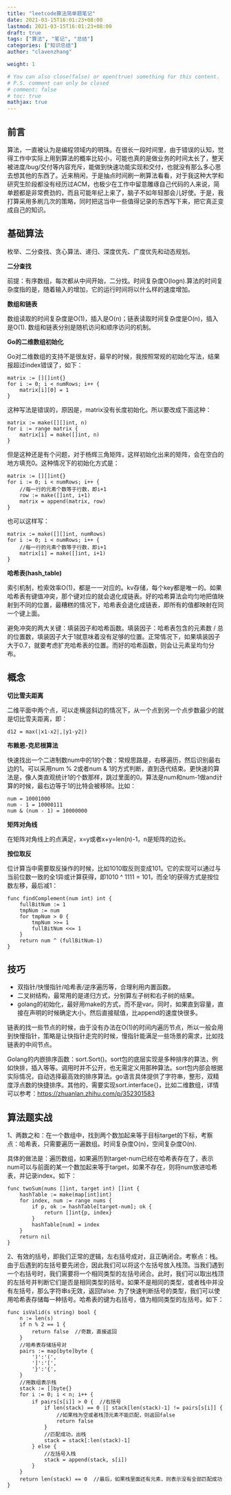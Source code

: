 ```yaml
---
title: "leetcode算法简单题笔记"
date: 2021-03-15T16:01:23+08:00
lastmod: 2021-03-15T16:01:23+08:00
draft: true
tags: ["算法", "笔记", "总结"]
categories: ["知识总结"]
author: "clavenzhang"

weight: 1

# You can also close(false) or open(true) something for this content.
# P.S. comment can only be closed
# comment: false
# toc: true
mathjax: true
---
```

## 前言
算法，一直被认为是编程领域内的明珠。在很长一段时间里，由于错误的认知，觉得工作中实际上用到算法的概率比较小，可能也真的是做业务的时间太长了，整天被进度/bug/交付等内容充斥，能做到快速功能实现和交付，也就没有那么多心思去想其他的东西了。近来稍闲，于是抽点时间刷一刷算法看看，对于我这种大学和研究生阶段都没有经历过ACM，也极少在工作中留意雕琢自己代码的人来说，简单题都是非常费劲的，而且可能年纪上来了，脑子不如年轻那会儿好使。于是，我打算采用多刷几次的策略，同时把这当中一些值得记录的东西写下来，把它真正变成自己的知识。

## 基础算法
枚举、二分查找、贪心算法、递归、深度优先、广度优先和动态规划。

**二分查找**

前提：有序数组，每次都从中间开始，二分找。时间复杂度O(logn).算法的时间复杂度指的是，随着输入的增加，它的运行时间将以什么样的速度增加。

**数组和链表**

数组读取的时间复杂度是O(1)，插入是O(n)；链表读取时间复杂度是O(n)，插入是O(1). 数组和链表分别是随机访问和顺序访问的机制。

**Go的二维数组初始化**

Go对二维数组的支持不是很友好，最早的时候，我按照常规的初始化写法，结果报超过index错误了，如下：
```
matrix := [][]int{}
for i := 0; i < numRows; i++ {
    matrix[i][0] = 1
}
```
这种写法是错误的，原因是，matrix没有长度初始化。所以要改成下面这种：
```
matrix := make([][]int, n)
for i := range matrix {
	matrix[i] = make([]int, n)
}
```
但是这种还是有个问题，对于杨辉三角矩阵，这样初始化出来的矩阵，会在空白的地方填充0。这种情况下的初始化方式是：
```
matrix := [][]int{}
for i := 0; i < numRows; i++ {
    //每一行的元素个数等于行数，即i+1
    row := make([]int, i+1)
    matrix = append(matrix, row)
}
```
也可以这样写：
```
matrix := make([][]int, numRows)
for i := 0; i < numRows; i++ {
    //每一行的元素个数等于行数，即i+1
    matrix[i] = make([]int, i+1)
}
```


**哈希表(hash_table)**

索引机制，检索效率O(1)，都是一一对应的。kv存储，每个key都是唯一的。如果哈希表有键值冲突，那个键对应的就会退化成链表。好的哈希算法会均匀地把值映射到不同的位置，最糟糕的情况下，哈希表会退化成链表，即所有的值都映射在同一个键上面。

避免冲突的两大关键：填装因子和哈希函数。填装因子：哈希表包含的元素数 / 总的位置数，填装因子大于1就意味着没有足够的位置。正常情况下，如果填装因子大于0.7，就要考虑扩充哈希表的位置。而好的哈希函数，则会让元素呈均匀分布。

## 概念
**切比雪夫距离**

二维平面中两个点，可以走横竖斜边的情况下，从一个点到另一个点步数最少的就是切比雪夫距离，即：
```
d12 = max(|x1-x2|,|y1-y2|)
```

**布赖恩-克尼根算法**

快速找出一个二进制数num中的1的个数：常规思路是，右移遍历，然后识别最右边的1。可以采用num % 2或者num & 1的方式判断，直到迭代结束。更快速的算法是，像人类直观统计1的个数那样，跳过里面的0。算法是num和num-1做and计算的时候，最右边等于1的比特会被移除。比如：
```
num = 10001000
num - 1 = 10000111
num & (num - 1) = 10000000
```

**矩阵对角线**

在矩阵对角线上的点满足，x=y或者x+y=len(n)-1，n是矩阵的边长。

**按位取反**

位计算当中需要取反操作的时候，比如1010取反则变成101。它的实现可以通过与当前位数一致的全1异或计算获得，即1010 ^ 1111 = 101，而全1的获得方式是按位数左移，最后减1：
```
func findComplement(num int) int {
    fullBitNum := 1
    tmpNum := num
    for tmpNum > 0 {
        tmpNum >>= 1
        fullBitNum <<= 1
    }
    return num ^ (fullBitNum-1)
}
```

## 技巧

* 双指针/快慢指针/哈希表/逆序遍历等，合理利用内置函数。
* 二叉树结构，最常用的是递归方式，分别算左子树和右子树的结果。
* golang的初始化，最好用make的方式，而不是var。同时，如果直到容量，直接在声明的时候确定大小，然后直接赋值，比append的速度快很多。

链表的找一些节点的时候，由于没有办法在O(1)的时间内遍历节点，所以一般会用到快慢指针，策略是让快指针走完的时候，慢指针能满足一些场景的需求，比如找链表的中间节点。

Golang的内嵌排序函数：sort.Sort()。sort包的底层实现是多种排序的算法，例如快排，插入等等。调用时并不公开，也无需定义用那种算法。sort包内部会根据实际情况，自动选择最高效的排序算法。go语言具体提供了字符串，整形，双精度浮点数的快捷排序。其他的，需要实现sort.interface{}，比如二维数组，详情可以参考：https://zhuanlan.zhihu.com/p/352301583


## 算法题实战

1、两数之和：在一个数组中，找到两个数加起来等于目标target的下标，考察点：哈希表，只需要遍历一遍数组。时间复杂度O(n)，空间复杂度O(n).

具体的做法是：遍历数组，如果遍历到target-num已经在哈希表存在了，表示num可以与前面的某一个数加起来等于target，如果不存在，则将num放进哈希表，并记录index。如下：
```
func twoSum(nums []int, target int) []int {
    hashTable := make(map[int]int)
    for index, num := range nums {
        if p, ok := hashTable[target-num]; ok {
            return []int{p, index}
        }
        hashTable[num] = index
    }
    return nil
}
```

2、有效的括号，即我们正常的逻辑，左右括号成对，且正确闭合。考察点：栈。由于后遇到的左括号要先闭合，因此我们可以将这个左括号放入栈顶。当我们遇到一个右括号时，我们需要将一个相同类型的左括号闭合。此时，我们可以取出栈顶的左括号并判断它们是否是相同类型的括号。如果不是相同的类型，或者栈中并没有左括号，那么字符串s无效，返回false. 为了快速判断括号的类型，我们可以使用哈希表存储每一种括号。哈希表的键为右括号，值为相同类型的左括号。如下：
```
func isValid(s string) bool {
    n := len(s)
    if n % 2 == 1 {
        return false  //奇数，直接返回
    }
    //哈希表存储括号对
    pairs := map[byte]byte {
        ')':'(',
        ']':'[',
        '}':'{',
    }
    //用数组表示栈
    stack := []byte{}
    for i := 0; i < n; i++ {
        if pairs[s[i]] > 0 {  //右括号
            if len(stack) == 0 || stack[len(stack)-1] != pairs[s[i]] {
                //如果栈为空或者栈顶元素不能匹配，则返回false
                return false
            }
            //匹配成功，出栈
            stack = stack[:len(stack)-1]
        } else {
            //左括号入栈
            stack = append(stack, s[i])
        }
    }
    return len(stack) == 0  //最后，如果栈里面还有元素，则表示没有全部匹配成功
}
```